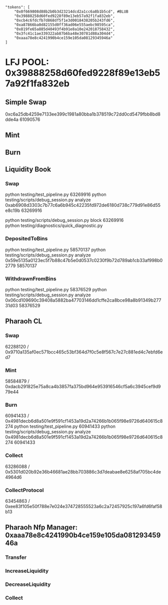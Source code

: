     "tokens": [
        "0x0f669808d88b2b0b3d23214dcd2a1cc6a8b1b5cd", #BLUB
        "0x39888258d60fed9228f89e13eb57a92f1fa832eb",
        "0xcb4c6fdcfb7d868df5f1e3d0018438205b243fd6",
        "0xa87866ba0d82155d0ff36ad06e555aebc98595ca",
        "0x819fe65a885d40493f4b91e8a10e242018758432",
        "0x3fc41c1ae339322ab87b6ba48e30781d88a304d4",
        "0xaaa78e8c4241990b4ce159e105da08129345946a"    
    ]


# LFJ POOL: 0x39888258d60fed9228f89e13eb57a92f1fa832eb

## Simple Swap
0xc6a25db4259e7133ee399c1981a80bba1b378519c72dd0cd5479fbb8bd8dde4a 61090576

## Mint

## Burn










## Liquidity Book
### Swap
python testing/test_pipeline.py 63269916
python testing/scripts/debug_session.py analyze 0xab6908d3303c7b77c6a6b945c42235fd972de6180d738c779d91e86d55e8c19b 63269916

python testing/scripts/debug_session.py block 63269916  
python testing/diagnostics/quick_diagnostic.py

### DepositedToBins
python testing/test_pipeline.py 58570137
python testing/scripts/debug_session.py analyze 0x59e5135a0123ec5f7b88c47b5e0d0537c0230f9b72d789ab1cb33af998b02779 58570137

### WithdrawnFromBins
python testing/test_pipeline.py 58376529
python testing/scripts/debug_session.py analyze 0x06cd109690c39408a5882ba47703146dd1cffe2ca8bce98a8b91349b27731d03 58376529


## Pharaoh CL
### Swap
62288120 / 0x9710a135af0ec571bcc465c53bf364d7f0c5e8f567c7e27c881ed4c7ebfd6ed7
### Mint
58584879 / 0xdacb291825e75a8ca4b3857fa375bd964e953916546cf5a6c3945cef9d979e44
### Burn
60941433 / 0x4981decb6d8a501e9f591cf1453a19d2a74266b1b065f98e9726d640615c8274
python testing/test_pipeline.py 60941433
python testing/scripts/debug_session.py analyze 0x4981decb6d8a501e9f591cf1453a19d2a74266b1b065f98e9726d640615c8274 60941433

### Collect
63286088 / 0x5301d020b92e36b46681ae28bb703886c3d7deabae8e6258af705bc4de4964d6
### CollectProtocol
63454863 / 0xee83f105e50f788e7e024e374728555523a6c2a72457925c197a6fd6faf58b13



## Pharaoh Nfp Manager: 0xaaa78e8c4241990b4ce159e105da08129345946a
### Transfer
### IncreaseLiquidity
### DecreaseLiquidity
### Collect


